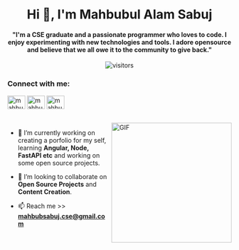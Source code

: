 
<h1 align="center">Hi 👋, I'm Mahbubul Alam Sabuj</h1>


<p>
  <h4 align="center"><b>"I'm a CSE graduate and a passionate programmer who loves to code. I enjoy experimenting with new technologies and tools. I adore opensource and believe that we all owe it to the community to give back."</b></h4>
</p>

<p align="center">
    <img align="center" alt="visitors" src="https://gpvc.arturio.dev/mahbubsabuj" />
</p>

<h3 align="left">Connect with me:</h3>
<p align="left">
<a href="https://linkedin.com/in/mahbubsabuj" target="blank"><img align="center" src="https://raw.githubusercontent.com/rahuldkjain/github-profile-readme-generator/master/src/images/icons/Social/linked-in-alt.svg" alt="mahbubsabuj" height="30" width="40" /></a>
<a href="https://fb.com/sabuj.mahbubul" target="blank"><img align="center" src="https://raw.githubusercontent.com/rahuldkjain/github-profile-readme-generator/master/src/images/icons/Social/facebook.svg" alt="mahbubsabuj" height="30" width="40" /></a>
<a href="https://codeforces.com/profile/newb_ie" target="blank"><img align="center" src="https://raw.githubusercontent.com/rahuldkjain/github-profile-readme-generator/master/src/images/icons/Social/codeforces.svg" alt="mahbubsabuj" height="30" width="40" /></a>
</p>
</h3>
<br>


<img align="right" height="270px" alt="GIF" src="https://c.tenor.com/y2JXkY1pXkwAAAAS/cat-computer.gif" />

- 🌱  I’m currently working on creating a porfolio for my self, learning **Angular, Node, FastAPI etc** and working on some open source projects.

- 👯  I’m looking to collaborate on **Open Source Projects** and **Content Creation**.

- 📫 Reach me >> **mahbubsabuj.cse@gmail.com**
  
<br>
